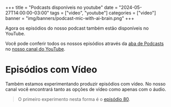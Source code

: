 +++
title = "Podcasts disponíveis no youtube"
date = "2024-05-27T14:00:00-03:00"
tags = ["video", "youtube"]
categories = ["video"]
banner = "img/banners/podcast-mic-with-ai-brain.png"
+++

Agora os episódios do nosso podcast também estão disponíveis no YouTube.

Você pode conferir todos os nossos episódios através da [aba de Podcasts](https://www.youtube.com/@OsProgramadores/podcasts) no [nosso canal do YouTube](https://www.youtube.com/@OsProgramadores?sub_confirmation=1).

<!--more-->

# Episódios com Vídeo

Também estamos experimentando produzir episódios com vídeo.
No nosso canal você encontrará tanto as opções de vídeo como apenas com o áudio.
> O primeiro experimento nesta forma é o [episódio 80](https://osprogramadores.com/podcast/podcast-80/).
